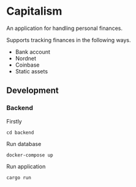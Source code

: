 # Capitalism

An application for handling personal finances.

Supports tracking finances in the following ways.
* Bank account
* Nordnet
* Coinbase
* Static assets

## Development

### Backend
Firstly
```
cd backend
```

Run database
```
docker-compose up
```

Run application
```
cargo run
```
